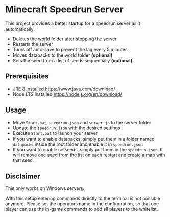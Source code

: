 # Minecraft Speedrun Server

This project provides a better startup for a speedrun server as it automatically:

-   Deletes the world folder after stopping the server
-   Restarts the server
-   Turns off auto-save to prevent the lag every 5 minutes
-   Moves datapacks to the world folder **(optional)**
-   Sets the seed from a list of seeds sequentially **(optional)**

## Prerequisites

-   JRE 8 installed https://www.java.com/download/
-   Node LTS installed https://nodejs.org/en/download/

## Usage

-   Move `Start.bat`, `speedrun.json` and `server.js` to the server folder
-   Update the `speedrun.json` with the desired settings
-   Execute `Start.bat` to launch your server
-   If you want to enable datapacks, simply put them in a folder named `datapacks` inside the root folder and enable it in `speedrun.json`
-   If you want to enable setseeds, simply put them in the `speedrun.json`. It will remove one seed from the list on each restart and create a map with that seed.

## Disclaimer

This only works on Windows servers.

With this setup entering commands directly to the terminal is not possible anymore.
Please set the operators name in the configuration, so that one player can use the in-game
commands to add all players to the whitelist.
